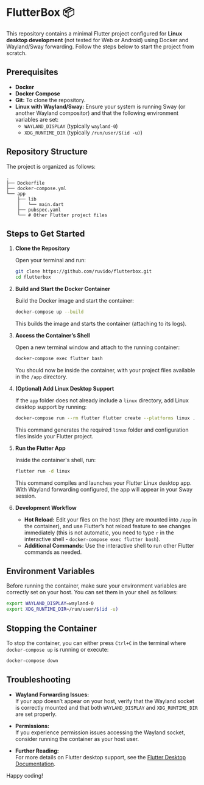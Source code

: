 
# FlutterBox 📦

This repository contains a minimal Flutter project configured for **Linux desktop development** (not tested for Web or Android) using Docker and Wayland/Sway forwarding. Follow the steps below to start the project from scratch.

## Prerequisites

- **Docker**
- **Docker Compose**
- **Git:** To clone the repository.
- **Linux with Wayland/Sway:** Ensure your system is running Sway (or another Wayland compositor) and that the following environment variables are set:
  - `WAYLAND_DISPLAY` (typically `wayland-0`)
  - `XDG_RUNTIME_DIR` (typically `/run/user/$(id -u)`)

## Repository Structure

The project is organized as follows:

```
.
├── Dockerfile
├── docker-compose.yml
└── app
    ├── lib
    │   └── main.dart
    ├── pubspec.yaml
    └── # Other Flutter project files
```

## Steps to Get Started

1. **Clone the Repository**

   Open your terminal and run:

   ```bash
   git clone https://github.com/ruvido/flutterbox.git
   cd flutterbox
   ```

2. **Build and Start the Docker Container**

   Build the Docker image and start the container:

   ```bash
   docker-compose up --build
   ```

   This builds the image and starts the container (attaching to its logs).

3. **Access the Container’s Shell**

   Open a new terminal window and attach to the running container:

   ```bash
   docker-compose exec flutter bash
   ```

   You should now be inside the container, with your project files available in the `/app` directory.

4. **(Optional) Add Linux Desktop Support**

   If the `app` folder does not already include a `linux` directory, add Linux desktop support by running:

   ```bash
   docker-compose run --rm flutter flutter create --platforms linux .
   ```

   This command generates the required `linux` folder and configuration files inside your Flutter project.

5. **Run the Flutter App**

   Inside the container's shell, run:

   ```bash
   flutter run -d linux
   ```

   This command compiles and launches your Flutter Linux desktop app. With Wayland forwarding configured, the app will appear in your Sway session.

6. **Development Workflow**

   - **Hot Reload:** Edit your files on the host (they are mounted into `/app` in the container), and use Flutter’s hot reload feature to see changes immediately (this is not automatic, you need to type `r` in the interactive shell - `docker-compose exec flutter bash`).
   - **Additional Commands:** Use the interactive shell  to run other Flutter commands as needed.

## Environment Variables

Before running the container, make sure your environment variables are correctly set on your host. You can set them in your shell as follows:

```bash
export WAYLAND_DISPLAY=wayland-0
export XDG_RUNTIME_DIR=/run/user/$(id -u)
```

## Stopping the Container

To stop the container, you can either press `Ctrl+C` in the terminal where `docker-compose up` is running or execute:

```bash
docker-compose down
```

## Troubleshooting

- **Wayland Forwarding Issues:**  
  If your app doesn’t appear on your host, verify that the Wayland socket is correctly mounted and that both `WAYLAND_DISPLAY` and `XDG_RUNTIME_DIR` are set properly.
  
- **Permissions:**  
  If you experience permission issues accessing the Wayland socket, consider running the container as your host user.

- **Further Reading:**  
  For more details on Flutter desktop support, see the [Flutter Desktop Documentation](https://docs.flutter.dev/desktop).

Happy coding!
